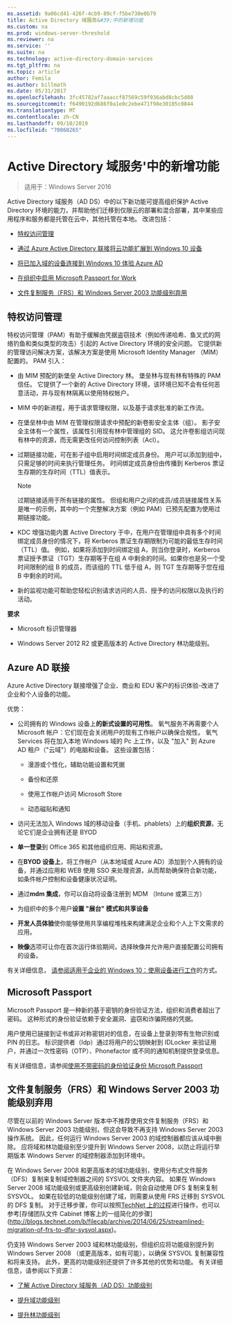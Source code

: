 ```yaml
---
ms.assetid: 9a06cd41-426f-4cb9-89cf-f5be730e0b79
title: Active Directory 域服务&#39;中的新增功能
ms.custom: na
ms.prod: windows-server-threshold
ms.reviewer: na
ms.service: ''
ms.suite: na
ms.technology: active-directory-domain-services
ms.tgt_pltfrm: na
ms.topic: article
author: Femila
ms.author: billmath
ms.date: 05/31/2017
ms.openlocfilehash: 3fc45782af7aaaccf87569c59f936abd8cbc5d08
ms.sourcegitcommit: f6490192d686f0a1e0c2ebe471f98e30105c0844
ms.translationtype: MT
ms.contentlocale: zh-CN
ms.lasthandoff: 09/10/2019
ms.locfileid: "70868265"
---
```

# <a name="what39s-new-in-active-directory-domain-services"></a>Active Directory 域服务&#39;中的新增功能 

>适用于：Windows Server 2016

Active Directory 域服务（AD DS）中的以下新功能可提高组织保护 Active Directory 环境的能力，并帮助他们迁移到仅限云的部署和混合部署，其中某些应用程序和服务都是托管在云中，其他托管在本地。 改进包括：  
  
-   [特权访问管理](https://technet.microsoft.com/library/mt150258.aspx   
)  
  
- [通过 Azure Active Directory 联接将云功能扩展到 Windows 10 设备](https://azure.microsoft.com/documentation/articles/active-directory-azureadjoin-overview/)   
  
- [将已加入域的设备连接到 Windows 10 体验 Azure AD](https://azure.microsoft.com/documentation/articles/active-directory-azureadjoin-devices-group-policy/)   
  
- [在组织中启用 Microsoft Passport for Work](https://azure.microsoft.com/documentation/articles/active-directory-azureadjoin-passport-deployment/)    
  
-  [文件复制服务（FRS）和 Windows Server 2003 功能级别弃用](ad-ds/active-directory-functional-levels.md)  
  
  
## <a name="BKMK_PAM"></a>特权访问管理  
特权访问管理（PAM）有助于缓解由凭据盗窃技术（例如传递哈希、鱼叉式的网络钓鱼和类似类型的攻击）引起的 Active Directory 环境的安全问题。 它提供新的管理访问解决方案，该解决方案是使用 Microsoft Identity Manager （MIM）配置的。 PAM 引入：  
  
-   由 MIM 预配的新堡垒 Active Directory 林。 堡垒林与现有林有特殊的 PAM 信任。 它提供了一个新的 Active Directory 环境，该环境已知不会有任何恶意活动，并与现有林隔离以使用特权帐户。  
  
-   MIM 中的新进程，用于请求管理权限，以及基于请求批准的新工作流。  
  
-   在堡垒林中由 MIM 在管理权限请求中预配的新卷影安全主体（组）。 影子安全主体有一个属性，该属性引用现有林中管理组的 SID。 这允许卷影组访问现有林中的资源，而无需更改任何访问控制列表（Acl）。  
  
-   过期链接功能，可在影子组中启用时间绑定成员身份。 用户可以添加到组中，只需足够的时间来执行管理任务。 时间绑定成员身份由传播到 Kerberos 票证生存期的生存时间（TTL）值表示。  
  
    > [!NOTE]  
    > 过期链接适用于所有链接的属性。 但组和用户之间的成员/成员链接属性关系是唯一的示例，其中的一个完整解决方案（例如 PAM）已预先配置为使用过期链接功能。  
  
-   KDC 增强功能内置 Active Directory 于中，在用户在管理组中具有多个时间绑定成员身份的情况下，将 Kerberos 票证生存期限制为可能的最低生存时间（TTL）值。 例如，如果将添加到时间绑定组 A，则当你登录时，Kerberos 票证授予票证（TGT）生存期等于在组 A 中剩余的时间。如果你也是另一个受时间限制的组 B 的成员，而该组的 TTL 低于组 A，则 TGT 生存期等于您在组 B 中剩余的时间。  
  
-   新的监视功能可帮助您轻松识别请求访问的人员、授予的访问权限以及执行的活动。  
  
**要求**  
  
-   Microsoft 标识管理器  
  
-   Windows Server 2012 R2 或更高版本的 Active Directory 林功能级别。  
  
## <a name="BKMK_AzureADJoin"></a>Azure AD 联接  
Azure Active Directory 联接增强了企业、商业和 EDU 客户的标识体验-改进了企业和个人设备的功能。  
  
优势：  
  
-   公司拥有的 Windows 设备上**的新式设置的可用性**。 氧气服务不再需要个人 Microsoft 帐户：它们现在会关闭用户的现有工作帐户以确保合规性。 氧气 Services 将在加入本地 Windows 域的 Pc 上工作，以及 "加入" 到 Azure AD 租户（"云域"）的电脑和设备。 这些设置包括：  
  
    -   漫游或个性化，辅助功能设置和凭据  
  
    -   备份和还原  
  
    -   使用工作帐户访问 Microsoft Store  
  
    -   动态磁贴和通知  
  
-   访问无法加入 Windows 域的移动设备（手机、phablets）上的**组织资源**，无论它们是企业拥有还是 BYOD  
  
-   **单一登录**到 Office 365 和其他组织应用、网站和资源。  
  
-   在**BYOD 设备上**，将工作帐户（从本地域或 Azure AD）添加到个人拥有的设备，并通过应用和 WEB 使用 SSO 来处理资源，从而帮助确保符合新功能，如条件帐户控制和设备健康状况证明。  
  
-   通过**mdm 集成**，你可以自动将设备注册到 MDM （Intune 或第三方）  
  
-   为组织中的多个用户**设置 "展台" 模式和共享设备**  
  
-   **开发人员体验**使你能够使用共享编程堆栈来构建满足企业和个人上下文需求的应用。  
  
-   **映像**选项可让你在首次运行体验期间，选择映像并允许用户直接配置公司拥有的设备。  
  
有关详细信息， [请参阅适用于企业的 Windows 10：使用设备进行工作](https://azure.microsoft.com/documentation/articles/active-directory-azureadjoin-windows10-devices-overview/?rnd=1)的方式。  
  
## <a name="BKMK_IDLocker"></a>Microsoft Passport  
Microsoft Passport 是一种新的基于密钥的身份验证方法，组织和消费者超出了密码。 这种形式的身份验证依赖于安全漏洞、盗窃和诈骗网络的凭据。  
  
用户使用已链接到证书或非对称密钥对的信息，在设备上登录到带有生物识别或 PIN 的日志。 标识提供者（Idp）通过将用户的公钥映射到 IDLocker 来验证用户，并通过一次性密码（OTP）、Phonefactor 或不同的通知机制提供登录信息。  
  
有关详细信息，请参阅[使用不带密码的身份验证身份 Microsoft Passport](https://azure.microsoft.com/documentation/articles/active-directory-azureadjoin-passport/)  
  
## <a name="BKMK_FRSDeprecation"></a>文件复制服务（FRS）和 Windows Server 2003 功能级别弃用  
尽管在以前的 Windows Server 版本中不推荐使用文件复制服务（FRS）和 Windows Server 2003 功能级别，但这会导致不再支持 Windows Server 2003 操作系统。 因此，任何运行 Windows Server 2003 的域控制器都应该从域中删除。 应将域和林功能级别至少提升到 Windows Server 2008，以防止将运行早期版本 Windows Server 的域控制器添加到环境中。  
  
在 Windows Server 2008 和更高版本的域功能级别，使用分布式文件服务（DFS）复制来复制域控制器之间的 SYSVOL 文件夹内容。 如果在 Windows Server 2008 域功能级别或更高级别创建新域，则会自动使用 DFS 复制来复制 SYSVOL。 如果在较低的功能级别创建了域，则需要从使用 FRS 迁移到 SYSVOL 的 DFS 复制。 对于迁移步骤，你可以按照[TechNet 上的过程](https://technet.microsoft.com/library/dd640019(v=WS.10).aspx)进行操作，也可以参考[存储团队文件 Cabinet 博客上的一组简化的步骤](http://blogs.technet.com/b/filecab/archive/2014/06/25/streamlined-migration-of-frs-to-dfsr-sysvol.aspx)。  
  
仍支持 Windows Server 2003 域和林功能级别，但组织应将功能级别提升到 Windows Server 2008 （或更高版本，如有可能），以确保 SYSVOL 复制兼容性和将来支持。 此外，更高的功能级别还提供了许多其他的优势和功能。 有关详细信息，请参阅以下资源：  
  
-   [了解 Active Directory 域服务（AD DS）功能级别](ad-ds/active-directory-functional-levels.md)  
  
-   [提升域功能级别](https://technet.microsoft.com/library/cc753104.aspx)  
  
-   [提升林功能级别](https://technet.microsoft.com/library/cc730985.aspx)  
  
